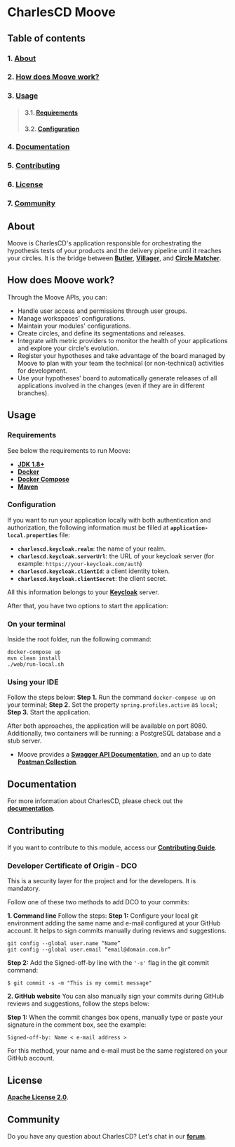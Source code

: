 # **CharlesCD Moove**

## **Table of contents**
### 1. [**About**](#about)
### 2. [**How does Moove work?**](#how-does-moove-work?)
### 3. [**Usage**](#usage)
>#### 3.1. [**Requirements**](#requirements)
>#### 3.2. [**Configuration**](#configuration)
### 4. [**Documentation**](#documentation)
### 5. [**Contributing**](#contributing)
### 6. [**License**](#license)
### 7. [**Community**](#community)

## **About**
Moove is CharlesCD's application responsible for orchestrating the hypothesis tests of your products and the delivery pipeline until it reaches your circles. It is the bridge between [**Butler**](https://github.com/ZupIT/charlescd/tree/main/butler), [**Villager**](https://github.com/ZupIT/charlescd/tree/main/villager), and [**Circle Matcher**](https://github.com/ZupIT/charlescd/tree/main/circle-matcher). 
 
## **How does Moove work?**

Through the Moove APIs, you can:
- Handle user access and permissions through user groups.
- Manage workspaces' configurations.
- Maintain your modules' configurations.
- Create circles, and define its segmentations and releases.
- Integrate with metric providers to monitor the health of your applications and explore your circle's evolution.
- Register your hypotheses and take advantage of the board managed by Moove to plan with your team the technical (or non-technical) activities for development.
- Use your hypotheses' board to automatically generate releases of all applications involved in the changes (even if they are in different branches).
 
## **Usage**

### **Requirements**
See below the requirements to run Moove:
- [**JDK 1.8+**](https://www.oracle.com/java/technologies/downloads/)
- [**Docker**](https://docs.docker.com/get-docker/)
- [**Docker Compose**](https://docs.docker.com/compose/install/)
- [**Maven**](https://maven.apache.org/download.cgi)
 
 ### **Configuration**

If you want to run your application locally with both authentication and authorization, the following information must be filled at **`application-local.properties`** file:
- **`charlescd.keycloak.realm`**: the name of your realm.
- **`charlescd.keycloak.serverUrl`**: the URL of your keycloak server (for example: `https://your-keycloak.com/auth`)
- **`charlescd.keycloak.clientId`**: a client identity token.
- **`charlescd.keycloak.clientSecret`**: the client secret.

All this information belongs to your [**Keycloak**](https://www.keycloak.org/docs/6.0/server_admin/) server.
                                     
After that, you have two options to start the application:

### **On your terminal**
Inside the root folder, run the following command:

```
docker-compose up
mvn clean install
./web/run-local.sh
```

### **Using your IDE**
Follow the steps below: 
**Step 1.** Run the command `docker-compose up` on your terminal;
**Step 2.** Set the property `spring.profiles.active` as `local`;
**Step 3.** Start the application.

After both approaches, the application will be available on port 8080. Additionally, two containers will be running: a PostgreSQL database and a stub server.
 
- Moove provides a [**Swagger API Documentation**](http://localhost:8080/swagger-ui.html), and an up to date [**Postman Collection**](https://www.postman.com/).

## **Documentation**

For more information about CharlesCD, please check out the [**documentation**](https://docs.charlescd.io/).

## **Contributing**

If you want to contribute to this module, access our [**Contributing Guide**](https://github.com/ZupIT/charlescd/blob/main/CONTRIBUTING.md).

### **Developer Certificate of Origin - DCO**

 This is a security layer for the project and for the developers. It is mandatory.
 
 Follow one of these two methods to add DCO to your commits:
 
**1. Command line**
 Follow the steps: 
 **Step 1:** Configure your local git environment adding the same name and e-mail configured at your GitHub account. It helps to sign commits manually during reviews and suggestions.

 ```
git config --global user.name “Name”
git config --global user.email “email@domain.com.br”
```
**Step 2:** Add the Signed-off-by line with the `'-s'` flag in the git commit command:

```
$ git commit -s -m "This is my commit message"
```

**2. GitHub website**
You can also manually sign your commits during GitHub reviews and suggestions, follow the steps below: 

**Step 1:** When the commit changes box opens, manually type or paste your signature in the comment box, see the example:

```
Signed-off-by: Name < e-mail address >
```

For this method, your name and e-mail must be the same registered on your GitHub account.

## **License**
[**Apache License 2.0**](https://github.com/ZupIT/charlescd/blob/main/LICENSE).

## **Community**

Do you have any question about CharlesCD? Let's chat in our [**forum**](https://forum.zup.com.br/). 

